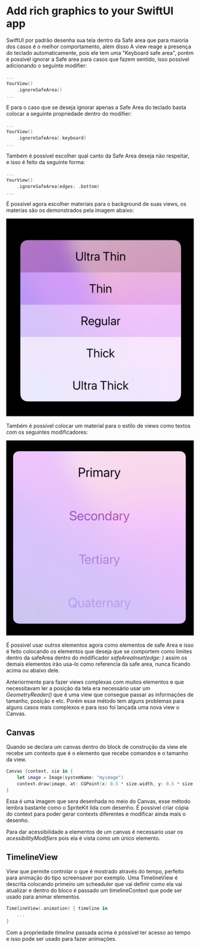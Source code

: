 # Add rich graphics to your SwiftUI app

SwiftUI por padrão desenha sua tela dentro da Safe area que para maioria dos casos é o melhor comportamento, além disso A view reage a presença do teclado automaticamente, pois ele tem uma "Keyboard safe area", porém é possivel ignorar a Safe area para casos que fazem sentido, isso possivel adicionando o seguinte modifier:

```swift
...
YourView()
    .ignoreSafeArea()
...
```
E para o caso que se deseja ignorar apenas a Safe Area do teclado basta colocar a seguinte propriedade dentro do modifier:

```swift
...
YourView()
    .ignoreSafeArea(.keyboard)
...
```

Tambem é possivel escolher qual canto da Safe Area deseja não respeitar, e isso é feito da seguinte forma:

```swift
...
YourView()
    .ignoreSafeArea(edges: .bottom)
...
```
É possivel agora escolher materiais para o background de suas views, os materias são os demonstrados pela imagem abaixo:

![materiais](https://github.com/gbrlCM/wwdc21/blob/main/Talks/Add%20rich%20graphics%20to%20your%20SwiftUI%20app/Resources/materials.png)

Também é possivel colocar um material para o estilo de views como textos com os seguintes modificadores:

![foreground](https://github.com/gbrlCM/wwdc21/blob/main/Talks/Add%20rich%20graphics%20to%20your%20SwiftUI%20app/Resources/foreground.png)

É possivel usar outros elementos agora como elementos de safe Area e isso é feito colocando os elementos que deseja que se comportem como limites dentro da safeArea dentro do módificador _safeAreaInset(edge: )_ assim os demais elementos irão usa-lo como referencia da safe area, nunca ficando acima ou abaixo dele.

Anteriormente para fazer views complexas com muitos elementos e que necessitavam ler a posição da tela era necessário usar um _GeometryReader()_ que é uma view que consegue passar as informações de tamanho, posição e etc. Porém esse método tem alguns problemas para alguns casos mais complexos e para isso foi lançada uma nova view o Canvas.

## Canvas

Quando se declara um canvas dentro do block de construção da view ele recebe um contexto que é o elemento que recebe comandos e o tamanho da view.

```swift
Canvas {context, sie in {
    let image = Image(systemName: "myimage")
    context.draw(image, at: CGPoint(x: 0.5 * size.width, y: 0.5 * size.height)
}
```
Essa é uma imagem que sera desenhada no meio do Canvas, esse método lembra bastante como o SpriteKit lida com desenho.
É possivel criar cópia do context para poder gerar contexts diferentes e modificar ainda mais o desenho.

Para dar acessibilidade a elementos de um canvas é necessario usar os _acessibilityModifiers_ pois ela é vista como um único elemento.

## TimelineView

View que permite controlar o que é mostrado através do tempo, perfeito para animação do tipo screensaver por exemplo. Uma TimelineView é descrita colocando primeiro um scheaduler que vai definir como ela vai atualizar e dentro do bloco é passado um timelineContext que pode ser usado para animar elementos.

```swift
TimelineView(.animation) { timeline in
    ...
}
```
Com a propriedade _timeline_ passada acima é póssivel ter acesso ao tempo e isso pode ser usado para fazer animações.
